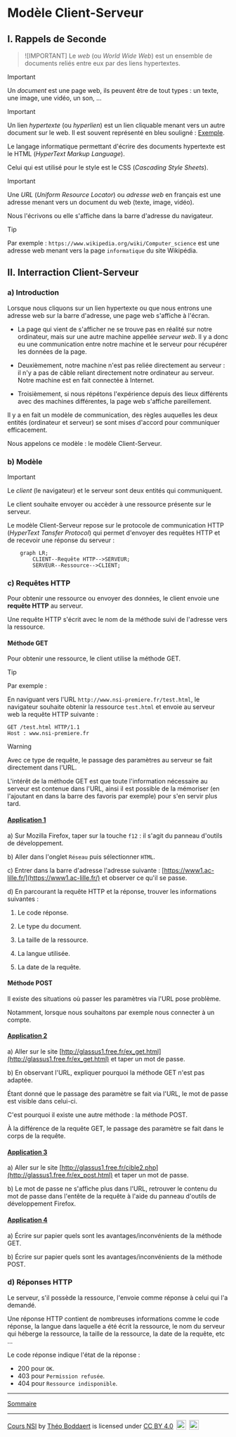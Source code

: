 # Modèle Client-Serveur

## I. Rappels de Seconde

> ![IMPORTANT]
> Le *web* (ou *World Wide Web*) est un ensemble de documents reliés entre eux par des liens hypertextes.

> [!IMPORTANT]
> Un *document* est une page web, ils peuvent être de tout types : un texte, une image, une vidéo, un son, ...

> [!IMPORTANT]
> Un lien *hypertexte* (ou *hyperlien*) est un lien cliquable menant vers un autre document sur le web. Il est souvent représenté en bleu souligné : [Exemple](./Introduction.md).

Le langage informatique permettant d'écrire des documents hypertexte est le HTML (*HyperText Markup Language*).

Celui qui est utilisé pour le style est le CSS (*Cascading Style Sheets*).

> [!IMPORTANT]
> Une *URL* (*Uniform Resource Locator*) ou *adresse web* en français est une adresse menant vers un document du web (texte, image, vidéo).

Nous l'écrivons ou elle s'affiche dans la barre d'adresse du navigateur.

> [!TIP]
> Par exemple :
> `https://www.wikipedia.org/wiki/Computer_science` est une adresse web menant vers la page `informatique` du site Wikipédia.

## II. Interraction Client-Serveur

### a) Introduction

Lorsque nous cliquons sur un lien hypertexte ou que nous entrons une adresse web sur la barre d'adresse, une page web s'affiche à l'écran.

- La page qui vient de s'afficher ne se trouve pas en réalité sur notre ordinateur, mais sur une autre machine appellée *serveur web*. Il y a donc eu une communication entre notre machine et le serveur pour récupérer les données de la page.

- Deuxièmement, notre machine n'est pas reliée directement au serveur : il n'y a pas de câble reliant directement notre ordinateur au serveur. Notre machine est en fait connectée à Internet.

- Troisièmement, si nous répétons l'expérience depuis des lieux différents avec des machines différentes, la page web s'affiche pareillement.

Il y a en fait un modèle de communication, des règles auquelles les deux entités (ordinateur et serveur) se sont mises d'accord pour communiquer efficacement.

Nous appelons ce modèle : le modèle Client-Serveur.

### b) Modèle

> [!IMPORTANT]
> Le *client* (le navigateur) et le serveur sont deux entités qui communiquent.
>
> Le client souhaite envoyer ou accèder à une ressource présente sur le serveur.

Le modèle Client-Serveur repose sur le protocole de communication HTTP (*HyperText Tansfer Protocol*) qui permet d'envoyer des requêtes HTTP et de recevoir une réponse du serveur :

```mermaid
    graph LR;
        CLIENT--Requête HTTP-->SERVEUR;
        SERVEUR--Ressource-->CLIENT;
```

### c) Requêtes HTTP

Pour obtenir une ressource ou envoyer des données, le client envoie une **requête HTTP** au serveur.

Une requête HTTP s'écrit avec le nom de la méthode suivi de l'adresse vers la ressource.

#### Méthode GET

Pour obtenir une ressource, le client utilise la méthode GET.

> [!TIP]
> Par exemple :
>
> En naviguant vers l'URL `http://www.nsi-premiere.fr/test.html`, le navigateur souhaite obtenir la ressource `test.html` et envoie au serveur web la requête HTTP suivante :
>
> ```
> GET /test.html HTTP/1.1
> Host : www.nsi-premiere.fr
> ```

> [!WARNING]
> Avec ce type de requête, le passage des paramètres au serveur se fait directement dans l'URL.

L'intérêt de la méthode GET est que toute l'information nécessaire au serveur est contenue dans l'URL, ainsi il est possible de la mémoriser (en l'ajoutant en dans la barre des favoris par exemple) pour s'en servir plus tard.

#### <ins>Application 1</ins>

a) Sur Mozilla Firefox, taper sur la touche `f12` : il s'agit du panneau d'outils de développement.

b) Aller dans l'onglet `Réseau` puis sélectionner `HTML`.

c) Entrer dans la barre d'adresse l'adresse suivante : [https://www1.ac-lille.fr/](https://www1.ac-lille.fr/) et observer ce qu'il se passe.

d) En parcourant la requête HTTP et la réponse, trouver les informations suivantes :

1. Le code réponse.

2. Le type du document.

3. La taille de la ressource.

4. La langue utilisée.

5. La date de la requête.

#### Méthode POST

Il existe des situations où passer les paramètres via l'URL pose problème.

Notamment, lorsque nous souhaitons par exemple nous connecter à un compte.

#### <ins>Application 2</ins>

a) Aller sur le site [http://glassus1.free.fr/ex_get.html](http://glassus1.free.fr/ex_get.html) et taper un mot de passe.

b) En observant l'URL, expliquer pourquoi la méthode GET n'est pas adaptée.

Étant donné que le passage des paramètre se fait via l'URL, le mot de passe est visible dans celui-ci.

C'est pourquoi il existe une autre méthode : la méthode POST.

À la différence de la requête GET, le passage des paramètre se fait dans le corps de la requête.

#### <ins>Application 3</ins>

a) Aller sur le site [http://glassus1.free.fr/cible2.php](http://glassus1.free.fr/ex_post.html) et taper un mot de passe.

b) Le mot de passe ne s'affiche plus dans l'URL, retrouver le contenu du mot de passe dans l'entête de la requête à l'aide du panneau d'outils de développement Firefox.

#### <ins>Application 4</ins>

a) Écrire sur papier quels sont les avantages/inconvénients de la méthode GET.

b) Écrire sur papier quels sont les avantages/inconvénients de la méthode POST.

### d) Réponses HTTP

Le serveur, s'il possède la ressource, l'envoie comme réponse à celui qui l'a demandé.

Une réponse HTTP contient de nombreuses informations comme le code réponse, la langue dans laquelle a été écrit la ressource, le nom du serveur qui héberge la ressource, la taille de la ressource, la date de la requête, etc ...

Le code réponse indique l'état de la réponse : 

- $200$ pour `OK`.
- $403$ pour `Permission refusée`.
- $404$ pour `Ressource indisponible`.

________________

[Sommaire](./../README.md)

___________

<p xmlns:cc="http://creativecommons.org/ns#" xmlns:dct="http://purl.org/dc/terms/"><a property="dct:title" rel="cc:attributionURL" href="https://github.com/boddaert/nsi">Cours NSI</a> by <a rel="cc:attributionURL dct:creator" property="cc:attributionName" href="https://github.com/boddaert">Théo Boddaert</a> is licensed under <a href="https://creativecommons.org/licenses/by/4.0/?ref=chooser-v1" target="_blank" rel="license noopener noreferrer" style="display:inline-block;">CC BY 4.0</a>  <img style="height:22px!important;margin-left:3px;vertical-align:text-bottom;" src="https://mirrors.creativecommons.org/presskit/icons/cc.svg?ref=chooser-v1" alt="">  <img style="height:22px!important;margin-left:3px;vertical-align:text-bottom;" src="https://mirrors.creativecommons.org/presskit/icons/by.svg?ref=chooser-v1" alt=""></p> 